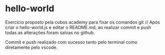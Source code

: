 # hello-world
Exercício proposto pela cubos academy para fixar os comandos git
//
Após criar o hello-world.js e editar o README.md, ao realizar commit e push todas as alterações foram salvas no github.

Commit e push realizado com sucesso tanto pelo terminal como diretamente pelo vscode.